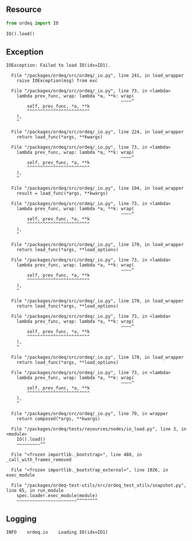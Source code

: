 ## Resource

```python
from ordeq import IO

IO().load()

```

## Exception

```text
IOException: Failed to load IO(idx=ID1).

  File "/packages/ordeq/src/ordeq/_io.py", line 241, in load_wrapper
    raise IOException(msg) from exc

  File "/packages/ordeq/src/ordeq/_io.py", line 73, in <lambda>
    lambda prev_func, wrap: lambda *a, **k: wrap(
                                            ~~~~^
        self, prev_func, *a, **k
        ^^^^^^^^^^^^^^^^^^^^^^^^
    ),
    ^

  File "/packages/ordeq/src/ordeq/_io.py", line 224, in load_wrapper
    return load_func(*args, **kwargs)

  File "/packages/ordeq/src/ordeq/_io.py", line 73, in <lambda>
    lambda prev_func, wrap: lambda *a, **k: wrap(
                                            ~~~~^
        self, prev_func, *a, **k
        ^^^^^^^^^^^^^^^^^^^^^^^^
    ),
    ^

  File "/packages/ordeq/src/ordeq/_io.py", line 194, in load_wrapper
    result = load_func(*args, **kwargs)

  File "/packages/ordeq/src/ordeq/_io.py", line 73, in <lambda>
    lambda prev_func, wrap: lambda *a, **k: wrap(
                                            ~~~~^
        self, prev_func, *a, **k
        ^^^^^^^^^^^^^^^^^^^^^^^^
    ),
    ^

  File "/packages/ordeq/src/ordeq/_io.py", line 170, in load_wrapper
    return load_func(*args, **load_options)

  File "/packages/ordeq/src/ordeq/_io.py", line 73, in <lambda>
    lambda prev_func, wrap: lambda *a, **k: wrap(
                                            ~~~~^
        self, prev_func, *a, **k
        ^^^^^^^^^^^^^^^^^^^^^^^^
    ),
    ^

  File "/packages/ordeq/src/ordeq/_io.py", line 170, in load_wrapper
    return load_func(*args, **load_options)

  File "/packages/ordeq/src/ordeq/_io.py", line 73, in <lambda>
    lambda prev_func, wrap: lambda *a, **k: wrap(
                                            ~~~~^
        self, prev_func, *a, **k
        ^^^^^^^^^^^^^^^^^^^^^^^^
    ),
    ^

  File "/packages/ordeq/src/ordeq/_io.py", line 170, in load_wrapper
    return load_func(*args, **load_options)

  File "/packages/ordeq/src/ordeq/_io.py", line 73, in <lambda>
    lambda prev_func, wrap: lambda *a, **k: wrap(
                                            ~~~~^
        self, prev_func, *a, **k
        ^^^^^^^^^^^^^^^^^^^^^^^^
    ),
    ^

  File "/packages/ordeq/src/ordeq/_io.py", line 79, in wrapper
    return composed(*args, **kwargs)

  File "/packages/ordeq/tests/resources/nodes/io_load.py", line 3, in <module>
    IO().load()
    ~~~~~~~~~^^

  File "<frozen importlib._bootstrap>", line 488, in _call_with_frames_removed

  File "<frozen importlib._bootstrap_external>", line 1026, in exec_module

  File "/packages/ordeq-test-utils/src/ordeq_test_utils/snapshot.py", line 85, in run_module
    spec.loader.exec_module(module)
    ~~~~~~~~~~~~~~~~~~~~~~~^^^^^^^^

```

## Logging

```text
INFO	ordeq.io	Loading IO(idx=ID1)

```